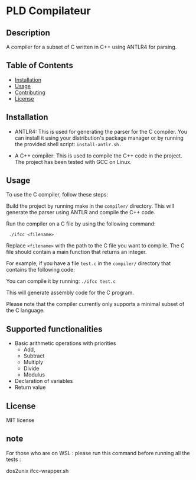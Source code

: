 # PLD Compilateur



## Description
A compiler for a subset of C written in C++ using ANTLR4 for parsing.


## Table of Contents
- [Installation](#installation)
- [Usage](#usage)
- [Contributing](#contributing)
- [License](#license)

## Installation

- ANTLR4: This is used for generating the parser for the C compiler. You can install it using your distribution's package manager or by running the provided shell script: `install-antlr.sh.`

- A C++ compiler: This is used to compile the C++ code in the project. The project has been tested with GCC on Linux.

## Usage
To use the C compiler, follow these steps:

Build the project by running make in the `compiler/` directory. This will generate the parser using ANTLR and compile the C++ code.

Run the compiler on a C file by using the following command:

` ./ifcc <filename>`

Replace `<filename>` with the path to the C file you want to compile. The C file should contain a main function that returns an integer.

For example, if you have a file `test.c` in the `compiler/` directory that contains the following code:

You can compile it by running:
`./ifcc test.c`

This will generate assembly code for the C program.

Please note that the compiler currently only supports a minimal subset of the C language. 

## Supported functionalities

- Basic arithmetic operations with priorities
    - Add, 
    - Subtract
    - Multiply
    - Divide 
    - Modulus
- Declaration of variables
- Return value

## License
MIT license

## note 

For those who are on WSL : please run this command before running all the tests : 

dos2unix ifcc-wrapper.sh
